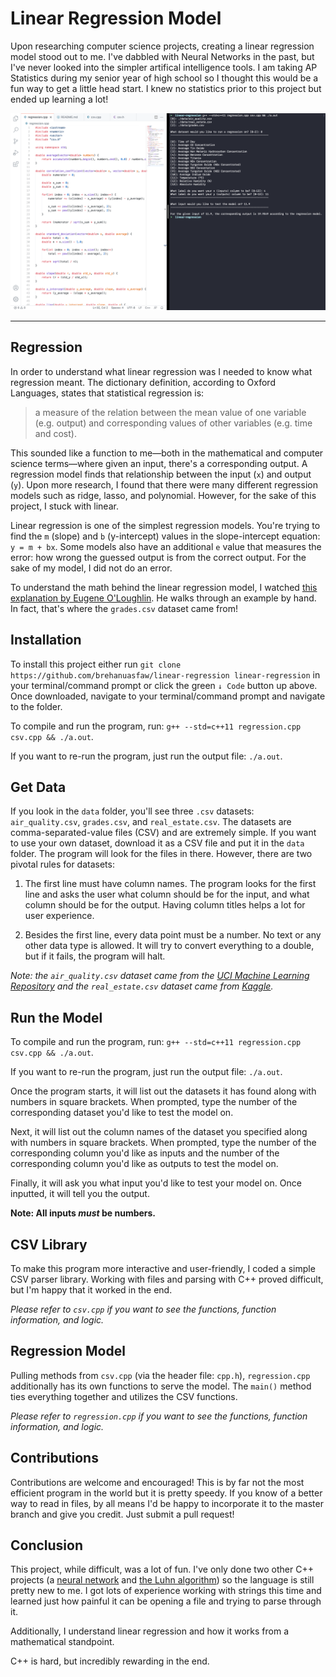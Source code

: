 # Linear Regression Model

Upon researching computer science projects, creating a linear regression model stood out to me. I've dabbled with Neural Networks in the past, but I've never looked into the simpler artifical intelligence tools. I am taking AP Statistics during my senior year of high school so I thought this would be a fun way to get a little head start. I knew no statistics prior to this project but ended up learning a lot!

![screenshot of model running](running.png "Linear Regression Model")

---

## Regression

In order to understand what linear regression was I needed to know what regression meant. The dictionary definition, according to Oxford Languages, states that statistical regression is:

> a measure of the relation between the mean value of one variable (e.g. output) and corresponding values of other variables (e.g. time and cost).

This sounded like a function to me—both in the mathematical and computer science terms—where given an input, there's a corresponding output. A regression model finds that relationship between the input (`x`) and output (`y`). Upon more research, I found that there were many different regression models such as ridge, lasso, and polynomial. However, for the sake of this project, I stuck with linear.

Linear regression is one of the simplest regression models. You're trying to find the `m` (slope) and `b` (y-intercept) values in the slope-intercept equation: `y = m + bx`. Some models also have an additional `e` value that measures the error: how wrong the guessed output is from the correct output. For the sake of my model, I did not do an error.

To understand the math behind the linear regression model, I watched [this explanation by Eugene O'Loughlin](https://www.youtube.com/watch?v=GhrxgbQnEEU). He walks through an example by hand. In fact, that's where the `grades.csv` dataset came from!

## Installation

To install this project either run `git clone https://github.com/brehanuasfaw/linear-regression linear-regression` in your terminal/command prompt or click the green `↓ Code` button up above. Once downloaded, navigate to your terminal/command prompt and navigate to the folder.

To compile and run the program, run: `g++ --std=c++11 regression.cpp csv.cpp && ./a.out`.

If you want to re-run the program, just run the output file: `./a.out`.

## Get Data

If you look in the `data` folder, you'll see three `.csv` datasets: `air_quality.csv`, `grades.csv`, and `real_estate.csv`. The datasets are comma-separated-value files (CSV) and are extremely simple. If you want to use your own dataset, download it as a CSV file and put it in the `data` folder. The program will look for the files in there. However, there are two pivotal rules for datasets:

1. The first line must have column names. The program looks for the first line and asks the user what column should be for the input, and what column should be for the output. Having column titles helps a lot for user experience.

2. Besides the first line, every data point must be a number. No text or any other data type is allowed. It will try to convert everything to a double, but if it fails, the program will halt.

*Note: the `air_quality.csv` dataset came from the [UCI Machine Learning Repository](https://archive.ics.uci.edu/ml/datasets/Air+quality#) and the `real_estate.csv` dataset came from [Kaggle](https://www.kaggle.com/quantbruce/real-estate-price-prediction).*

## Run the Model

To compile and run the program, run: `g++ --std=c++11 regression.cpp csv.cpp && ./a.out`.

If you want to re-run the program, just run the output file: `./a.out`.

Once the program starts, it will list out the datasets it has found along with numbers in square brackets. When prompted, type the number of the corresponding dataset you'd like to test the model on.

Next, it will list out the column names of the dataset you specified along with numbers in square brackets. When prompted, type the number of the corresponding column you'd like as inputs and the number of the corresponding column you'd like as outputs to test the model on.

Finally, it will ask you what input you'd like to test your model on. Once inputted, it will tell you the output.

**Note: All inputs *must* be numbers.**

## CSV Library

To make this program more interactive and user-friendly, I coded a simple CSV parser library. Working with files and parsing with C++ proved difficult, but I'm happy that it worked in the end.

*Please refer to `csv.cpp` if you want to see the functions, function information, and logic.*

## Regression Model

Pulling methods from `csv.cpp` (via the header file: `cpp.h`), `regression.cpp` additionally has its own functions to serve the model. The `main()` method ties everything together and utilizes the CSV functions.

*Please refer to `regression.cpp` if you want to see the functions, function information, and logic.*

## Contributions

Contributions are welcome and encouraged! This is by far not the most efficient program in the world but it is pretty speedy. If you know of a better way to read in files, by all means I'd be happy to incorporate it to the master branch and give you credit. Just submit a pull request!

## Conclusion

This project, while difficult, was a lot of fun. I've only done two other C++ projects (a [neural network](https://github.com/brehanuasfaw/C-NeuralNetwork) and [the Luhn algorithm](https://github.com/brehanuasfaw/luhn)) so the language is still pretty new to me. I got lots of experience working with strings this time and learned just how painful it can be opening a file and trying to parse through it.

Additionally, I understand linear regression and how it works from a mathematical standpoint.

C++ is hard, but incredibly rewarding in the end.